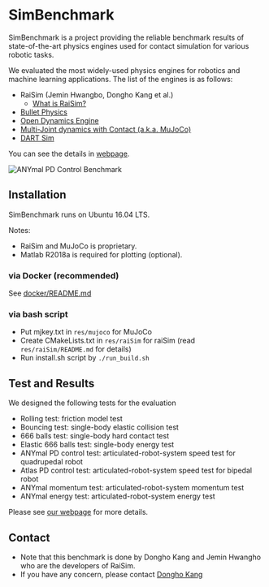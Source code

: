 # SimBenchmark

SimBenchmark is a project providing the reliable benchmark results of state-of-the-art physics engines used for contact simulation for various robotic tasks.

We evaluated the most widely-used physics engines for robotics and machine learning applications. 
The list of the engines is as follows:

- RaiSim (Jemin Hwangbo, Dongho Kang et al.)
	- [What is RaiSim?](https://leggedrobotics.github.io/SimBenchmark/about/sims.html#RaiSim)
- [Bullet Physics](http://bulletphysics.org/)
- [Open Dynamics Engine](http://www.ode.org/)
- [Multi-Joint dynamics with Contact (a.k.a. MuJoCo)](http://mujoco.org/)
- [DART Sim](https://dartsim.github.io/)

You can see the details in [webpage](https://leggedrobotics.github.io/SimBenchmark/).

![ANYmal PD Control Benchmark](https://leggedrobotics.github.io/SimBenchmark/about/anymal.gif)

## Installation

SimBenchmark runs on Ubuntu 16.04 LTS.  

Notes:
- RaiSim and MuJoCo is proprietary. 
- Matlab R2018a is required for plotting (optional). 

### via Docker (recommended)

See [docker/README.md](https://github.com/leggedrobotics/SimBenchmark/blob/master/docker/README.md)

### via bash script 

- Put mjkey.txt in ```res/mujoco``` for MuJoCo
- Create CMakeLists.txt in ```res/raiSim``` for raiSim (read ```res/raiSim/README.md``` for details)
- Run install.sh script by ```./run_build.sh ```

## Test and Results

We designed the following tests for the evaluation 
- Rolling test: friction model test
- Bouncing test: single-body elastic collision test
- 666 balls test: single-body hard contact test
- Elastic 666 balls test: single-body energy test
- ANYmal PD control test: articulated-robot-system speed test for quadrupedal robot
- Atlas PD control test: articulated-robot-system speed test for bipedal robot
- ANYmal momentum test: articulated-robot-system momentum test
- ANYmal energy test: articulated-robot-system energy test

Please see [our webpage](https://leggedrobotics.github.io/SimBenchmark/) for more details. 

<!-- ## Citation

If you want to refer the benchmark result in an academic publication, please consider citing as 
 -->
## Contact

- Note that this benchmark is done by Dongho Kang and Jemin Hwangho who are the developers of RaiSim.
- If you have any concern, please contact [Dongho Kang](mailto:kangd@ethz.ch)
